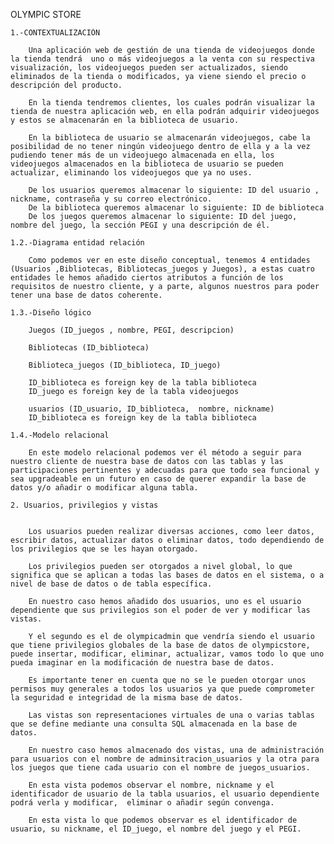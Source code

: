 
 OLYMPIC STORE


    1.-CONTEXTUALIZACIÓN

        Una aplicación web de gestión de una tienda de videojuegos donde la tienda tendrá  uno o más videojuegos a la venta con su respectiva visualización, los videojuegos pueden ser actualizados, siendo eliminados de la tienda o modificados, ya viene siendo el precio o descripción del producto.

        En la tienda tendremos clientes, los cuales podrán visualizar la  tienda de nuestra aplicación web, en ella podrán adquirir videojuegos y estos se almacenarán en la biblioteca de usuario.

        En la biblioteca de usuario se almacenarán videojuegos, cabe la posibilidad de no tener ningún videojuego dentro de ella y a la vez pudiendo tener más de un videojuego almacenada en ella, los videojuegos almacenados en la biblioteca de usuario se pueden actualizar, eliminando los videojuegos que ya no uses.

        De los usuarios queremos almacenar lo siguiente: ID del usuario , nickname, contraseña y su correo electrónico.
        De la biblioteca queremos almacenar lo siguiente: ID de biblioteca
        De los juegos queremos almacenar lo siguiente: ID del juego,  nombre del juego, la sección PEGI y una descripción de él.

    1.2.-Diagrama entidad relación

        Como podemos ver en este diseño conceptual, tenemos 4 entidades (Usuarios ,Bibliotecas, Bibliotecas_juegos y Juegos), a estas cuatro entidades le hemos añadido ciertos atributos a función de los requisitos de nuestro cliente, y a parte, algunos nuestros para poder tener una base de datos coherente.

    1.3.-Diseño lógico

        Juegos (ID_juegos , nombre, PEGI, descripcion)

        Bibliotecas (ID_biblioteca)

        Biblioteca_juegos (ID_biblioteca, ID_juego)

        ID_biblioteca es foreign key de la tabla biblioteca
        ID_juego es foreign key de la tabla videojuegos

        usuarios (ID_usuario, ID_biblioteca,  nombre, nickname)
        ID_biblioteca es foreign key de la tabla biblioteca

    1.4.-Modelo relacional

        En este modelo relacional podemos ver él método a seguir para nuestro cliente de nuestra base de datos con las tablas y las participaciones pertinentes y adecuadas para que todo sea funcional y sea upgradeable en un futuro en caso de querer expandir la base de datos y/o añadir o modificar alguna tabla. 

    2. Usuarios, privilegios y vistas


        Los usuarios pueden realizar diversas acciones, como leer datos, escribir datos, actualizar datos o eliminar datos, todo dependiendo de los privilegios que se les hayan otorgado. 

        Los privilegios pueden ser otorgados a nivel global, lo que significa que se aplican a todas las bases de datos en el sistema, o a nivel de base de datos o de tabla específica.

        En nuestro caso hemos añadido dos usuarios, uno es el usuario dependiente que sus privilegios son el poder de ver y modificar las vistas. 

        Y el segundo es el de olympicadmin que vendría siendo el usuario que tiene privilegios globales de la base de datos de olympicstore, puede insertar, modificar, eliminar, actualizar, vamos todo lo que uno pueda imaginar en la modificación de nuestra base de datos. 

        Es importante tener en cuenta que no se le pueden otorgar unos permisos muy generales a todos los usuarios ya que puede comprometer la seguridad e integridad de la misma base de datos.  

        Las vistas son representaciones virtuales de una o varias tablas que se define mediante una consulta SQL almacenada en la base de datos.

        En nuestro caso hemos almacenado dos vistas, una de administración para usuarios con el nombre de adminsitracion_usuarios y la otra para los juegos que tiene cada usuario con el nombre de juegos_usuarios. 

        En esta vista podemos observar el nombre, nickname y el identificador de usuario de la tabla usuarios, el usuario dependiente podrá verla y modificar,  eliminar o añadir según convenga. 

        En esta vista lo que podemos observar es el identificador de usuario, su nickname, el ID_juego, el nombre del juego y el PEGI. 
